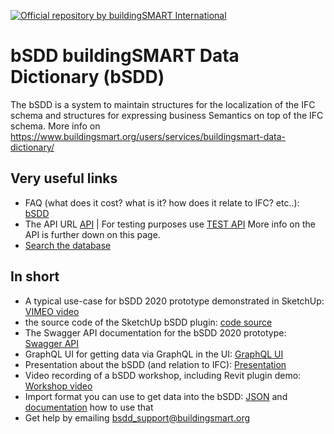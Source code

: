 [![Official repository by buildingSMART International](https://img.shields.io/badge/buildingSMART-Official%20Repository-orange.svg)](https://www.buildingsmart.org/)


# bSDD buildingSMART Data Dictionary (bSDD)
The bSDD is a system to maintain structures for the localization of the IFC schema and structures for expressing business Semantics on top of the IFC schema. 
More info on https://www.buildingsmart.org/users/services/buildingsmart-data-dictionary/

## Very useful links

 * FAQ (what does it cost? what is it? how does it relate to IFC? etc..): [bSDD](https://www.buildingsmart.org/users/services/buildingsmart-data-dictionary/)
 * The API URL [API](https://app.swaggerhub.com/apis/buildingSMART/Dictionaries/v1) | For testing purposes use [TEST API](https://test.bsdd.buildingsmart.org/swagger/index.html) More info on the API is further down on this page.
 * [Search the database](https://search.bsdd.buildingsmart.org/)

## In short

* A typical use-case for bSDD 2020 prototype demonstrated in SketchUp: [VIMEO video](https://vimeo.com/446417661/ff8b6605d3)
* the source code of the SketchUp bSDD plugin: [code source](https://github.com/DigiBase-VolkerWessels/SketchUp-bsDD-plugin)
* The Swagger API documentation for the bSDD 2020 prototype: [Swagger API](https://test.bsdd.buildingsmart.org/swagger/index.html)
* GraphQL UI for getting data via GraphQL in the UI: [GraphQL UI](https://test.bsdd.buildingsmart.org/graphiql)
* Presentation about the bSDD (and relation to IFC): [Presentation](https://www.slideshare.net/berlotti/20200903-the-2020-buildingsmart-data-dictionary-prototype-bsdd)
* Video recording of a bSDD workshop, including Revit plugin demo: [Workshop video](https://app.box.com/s/lndnjrbx80n87eg1eq1zhhbqoz8hfmyz/file/720558204462 (start at 1.44.00))
* Import format you can use to get data into the bSDD: [JSON](https://github.com/buildingSMART/bSDD/blob/master/Model/Import%20Model/bsdd-import-model.json) and [documentation](https://github.com/buildingSMART/bSDD/blob/master/Model/Import%20Model/bSDD%20JSON%20import%20model.md) how to use that
* Get help by emailing bsdd_support@buildingsmart.org


